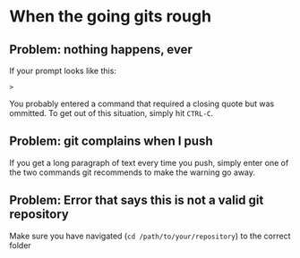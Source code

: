 # When the going gits rough

## Problem: nothing happens, ever
If your prompt looks like this:

````
>
````

You probably entered a command that required a closing quote but was ommitted. To get out of
this situation, simply hit `CTRL-C`.


## Problem: git complains when I push
If you get a long paragraph of text every time you push, simply enter one of the two commands
git recommends to make the warning go away.


## Problem: Error that says this is not a valid git repository
Make sure you have navigated (`cd /path/to/your/repository`) to the correct folder


